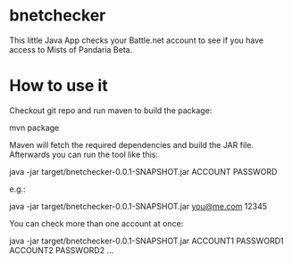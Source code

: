 # bnetchecker #

This little Java App checks your Battle.net account to see if you have access to Mists of Pandaria Beta. 

# How to use it #

Checkout git repo and run maven to build the package:

mvn package

Maven will fetch the required dependencies and build the JAR file. Afterwards you can run the tool like this:

java -jar target/bnetchecker-0.0.1-SNAPSHOT.jar ACCOUNT PASSWORD

e.g.:

java -jar target/bnetchecker-0.0.1-SNAPSHOT.jar you@me.com 12345

You can check more than one account at once:

java -jar target/bnetchecker-0.0.1-SNAPSHOT.jar ACCOUNT1 PASSWORD1 ACCOUNT2 PASSWORD2 ...